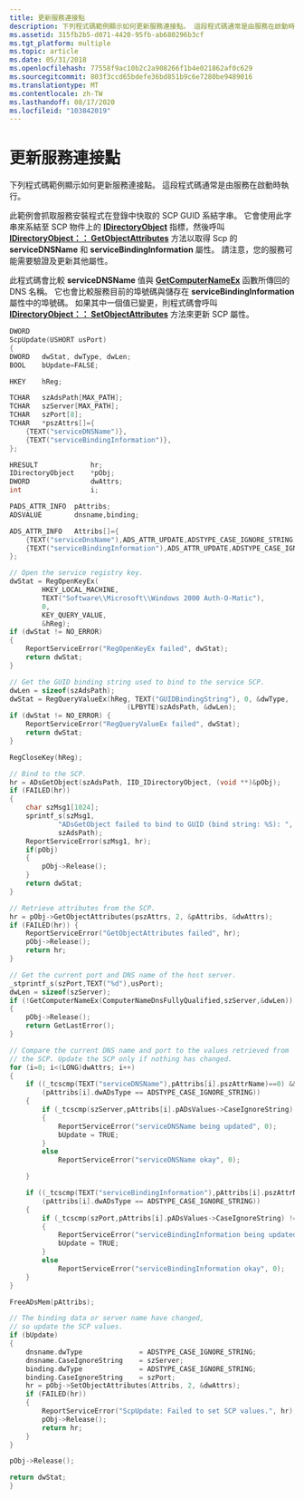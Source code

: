 ```yaml
---
title: 更新服務連接點
description: 下列程式碼範例顯示如何更新服務連接點。 這段程式碼通常是由服務在啟動時執行。
ms.assetid: 315fb2b5-d071-4420-95fb-ab680296b3cf
ms.tgt_platform: multiple
ms.topic: article
ms.date: 05/31/2018
ms.openlocfilehash: 77558f9ac10b2c2a908266f1b4e021862af0c629
ms.sourcegitcommit: 803f3ccd65bdefe36bd851b9c6e7280be9489016
ms.translationtype: MT
ms.contentlocale: zh-TW
ms.lasthandoff: 08/17/2020
ms.locfileid: "103842019"
---
```

# <a name="updating-a-service-connection-point"></a>更新服務連接點

下列程式碼範例顯示如何更新服務連接點。 這段程式碼通常是由服務在啟動時執行。

此範例會抓取服務安裝程式在登錄中快取的 SCP GUID 系結字串。 它會使用此字串來系結至 SCP 物件上的 [**IDirectoryObject**](/windows/desktop/api/iads/nn-iads-idirectoryobject) 指標，然後呼叫 [**IDirectoryObject：： GetObjectAttributes**](/windows/desktop/api/iads/nf-iads-idirectoryobject-getobjectattributes) 方法以取得 Scp 的 **serviceDNSName** 和 **serviceBindingInformation** 屬性。 請注意，您的服務可能需要驗證及更新其他屬性。

此程式碼會比較 **serviceDNSName** 值與 [**GetComputerNameEx**](/windows/desktop/api/sysinfoapi/nf-sysinfoapi-getcomputernameexa) 函數所傳回的 DNS 名稱。 它也會比較服務目前的埠號碼與儲存在 **serviceBindingInformation** 屬性中的埠號碼。 如果其中一個值已變更，則程式碼會呼叫 [**IDirectoryObject：： SetObjectAttributes**](/windows/desktop/api/iads/nf-iads-idirectoryobject-setobjectattributes) 方法來更新 SCP 屬性。


```C++
DWORD
ScpUpdate(USHORT usPort)
{
DWORD   dwStat, dwType, dwLen;
BOOL    bUpdate=FALSE;

HKEY    hReg;

TCHAR   szAdsPath[MAX_PATH];
TCHAR   szServer[MAX_PATH];
TCHAR   szPort[8];
TCHAR   *pszAttrs[]={
    {TEXT("serviceDNSName")},
    {TEXT("serviceBindingInformation")},
};

HRESULT             hr;
IDirectoryObject    *pObj;
DWORD               dwAttrs;
int                 i;

PADS_ATTR_INFO  pAttribs;
ADSVALUE        dnsname,binding;

ADS_ATTR_INFO   Attribs[]={
    {TEXT("serviceDnsName"),ADS_ATTR_UPDATE,ADSTYPE_CASE_IGNORE_STRING,&dnsname,1},
    {TEXT("serviceBindingInformation"),ADS_ATTR_UPDATE,ADSTYPE_CASE_IGNORE_STRING,&binding,1},
};

// Open the service registry key.
dwStat = RegOpenKeyEx(
        HKEY_LOCAL_MACHINE,
        TEXT("Software\\Microsoft\\Windows 2000 Auth-O-Matic"),
        0,
        KEY_QUERY_VALUE,
        &hReg);
if (dwStat != NO_ERROR) 
{
    ReportServiceError("RegOpenKeyEx failed", dwStat);
    return dwStat;
}

// Get the GUID binding string used to bind to the service SCP.
dwLen = sizeof(szAdsPath);
dwStat = RegQueryValueEx(hReg, TEXT("GUIDBindingString"), 0, &dwType, 
                             (LPBYTE)szAdsPath, &dwLen);
if (dwStat != NO_ERROR) {
    ReportServiceError("RegQueryValueEx failed", dwStat);
    return dwStat;
}

RegCloseKey(hReg);

// Bind to the SCP.
hr = ADsGetObject(szAdsPath, IID_IDirectoryObject, (void **)&pObj);
if (FAILED(hr)) 
{
    char szMsg1[1024];
    sprintf_s(szMsg1, 
            "ADsGetObject failed to bind to GUID (bind string: %S): ", 
            szAdsPath);
    ReportServiceError(szMsg1, hr);
    if(pObj)
    {
        pObj->Release();
    }
    return dwStat;
}

// Retrieve attributes from the SCP.
hr = pObj->GetObjectAttributes(pszAttrs, 2, &pAttribs, &dwAttrs);
if (FAILED(hr)) {
    ReportServiceError("GetObjectAttributes failed", hr);
    pObj->Release();
    return hr;
}

// Get the current port and DNS name of the host server.
_stprintf_s(szPort,TEXT("%d"),usPort);
dwLen = sizeof(szServer);
if (!GetComputerNameEx(ComputerNameDnsFullyQualified,szServer,&dwLen)) 
{
    pObj->Release();
    return GetLastError();
}

// Compare the current DNS name and port to the values retrieved from
// the SCP. Update the SCP only if nothing has changed.
for (i=0; i<(LONG)dwAttrs; i++) 
{
    if ((_tcscmp(TEXT("serviceDNSName"),pAttribs[i].pszAttrName)==0) &&
        (pAttribs[i].dwADsType == ADSTYPE_CASE_IGNORE_STRING))
    {
        if (_tcscmp(szServer,pAttribs[i].pADsValues->CaseIgnoreString) != 0)
        {
            ReportServiceError("serviceDNSName being updated", 0);
            bUpdate = TRUE;
        }
        else
            ReportServiceError("serviceDNSName okay", 0);

    }

    if ((_tcscmp(TEXT("serviceBindingInformation"),pAttribs[i].pszAttrName)==0) &&
        (pAttribs[i].dwADsType == ADSTYPE_CASE_IGNORE_STRING))
    {
        if (_tcscmp(szPort,pAttribs[i].pADsValues->CaseIgnoreString) != 0)
        {
            ReportServiceError("serviceBindingInformation being updated", 0);
            bUpdate = TRUE;
        }
        else
            ReportServiceError("serviceBindingInformation okay", 0);
    }
}

FreeADsMem(pAttribs);

// The binding data or server name have changed, 
// so update the SCP values.
if (bUpdate)
{
    dnsname.dwType              = ADSTYPE_CASE_IGNORE_STRING;
    dnsname.CaseIgnoreString    = szServer;
    binding.dwType              = ADSTYPE_CASE_IGNORE_STRING;
    binding.CaseIgnoreString    = szPort;
    hr = pObj->SetObjectAttributes(Attribs, 2, &dwAttrs);
    if (FAILED(hr)) 
    {
        ReportServiceError("ScpUpdate: Failed to set SCP values.", hr);
        pObj->Release();
        return hr;
    }
}

pObj->Release();

return dwStat;
}
```



 

 